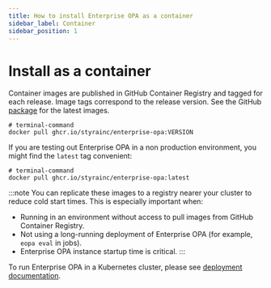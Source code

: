 ```yaml
---
title: How to install Enterprise OPA as a container
sidebar_label: Container
sidebar_position: 1
---
```


# Install as a container

Container images are published in GitHub Container Registry and tagged for each release. Image tags correspond to the release version.
See the GitHub [package](https://github.com/StyraInc/enterprise-opa/pkgs/container/enterprise-opa) for the latest images.

```shell
# terminal-command
docker pull ghcr.io/styrainc/enterprise-opa:VERSION
```

If you are testing out Enterprise OPA in a non production environment, you might find the `latest` tag convenient:

```shell
# terminal-command
docker pull ghcr.io/styrainc/enterprise-opa:latest
```

:::note
You can replicate these images to a registry nearer your cluster to reduce cold start times. This is especially important when:

- Running in an environment without access to pull images from GitHub Container Registry.
- Not using a long-running deployment of Enterprise OPA (for example, `eopa eval` in jobs).
- Enterprise OPA instance startup time is critical.
:::

To run Enterprise OPA in a Kubernetes cluster, please see [deployment documentation](/enterprise-opa/how-to/install/kubernetes).
